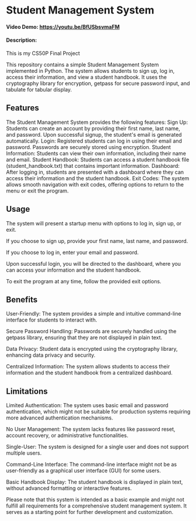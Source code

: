 # Student Management System
#### Video Demo:  https://youtu.be/BfUSbsvmaFM
#### Description:
This is my CS50P Final Project

This repository contains a simple Student Management System implemented in Python.
The system allows students to sign up, log in, access their information, and view a student handbook.
It uses the cryptography library for encryption, getpass for secure password input, and tabulate for tabular display.

## Features
The Student Management System provides the following features:
Sign Up: Students can create an account by providing their first name, last name, and password. Upon successful signup, the student's email is generated automatically.
Login: Registered students can log in using their email and password. Passwords are securely stored using encryption.
Student Information: Students can view their own information, including their name and email.
Student Handbook: Students can access a student handbook file (student_handbook.txt) that contains important information.
Dashboard: After logging in, students are presented with a dashboard where they can access their information and the student handbook.
Exit Codes: The system allows smooth navigation with exit codes, offering options to return to the menu or exit the program.

## Usage
The system will present a startup menu with options to log in, sign up, or exit.

If you choose to sign up, provide your first name, last name, and password.

If you choose to log in, enter your email and password.

Upon successful login, you will be directed to the dashboard, where you can access your information and the student handbook.

To exit the program at any time, follow the provided exit options.

## Benefits
User-Friendly: The system provides a simple and intuitive command-line interface for students to interact with.

Secure Password Handling: Passwords are securely handled using the getpass library, ensuring that they are not displayed in plain text.

Data Privacy: Student data is encrypted using the cryptography library, enhancing data privacy and security.

Centralized Information: The system allows students to access their information and the student handbook from a centralized dashboard.

## Limitations
Limited Authentication: The system uses basic email and password authentication, which might not be suitable for production systems requiring more advanced authentication mechanisms.

No User Management: The system lacks features like password reset, account recovery, or administrative functionalities.

Single-User: The system is designed for a single user and does not support multiple users.

Command-Line Interface: The command-line interface might not be as user-friendly as a graphical user interface (GUI) for some users.

Basic Handbook Display: The student handbook is displayed in plain text, without advanced formatting or interactive features.

Please note that this system is intended as a basic example and might not fulfill all requirements for a comprehensive student management system. It serves as a starting point for further development and customization.
